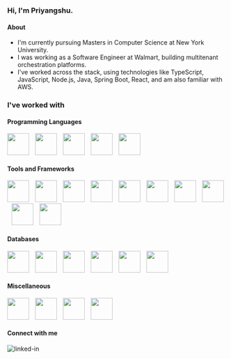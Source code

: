 <!-- <img width=50 class='devicon' width=100% src="https://capsule-render.vercel.app/api?type=waving&color=00a4ef&height=120&section=header" alt="ondas"/>

<div align="center">
<a href="https://git.io/typing-svg"><img width=50 class='devicon' src="https://readme-typing-svg.demolab.com?font=Fira+Code&weight=700&size=30&pause=500&color=00A4EF&center=true&random=false&width=50 class='devicon'0&height=55&lines=Hi%2C+I+am+Priyangshu;I+am+a+Full-Stack+Developer" alt="Typing SVG" /></a>
</div> -->

### Hi, I'm Priyangshu.

#### About

- I'm currently pursuing Masters in Computer Science at New York University.
- I was working as a Software Engineer at Walmart, building multitenant orchestration platforms.
- I've worked across the stack, using technologies like TypeScript, JavaScript, Node.js, Java, Spring Boot, React, and am also familiar with AWS.

### I've worked with

#### Programming Languages

<div>
<img width=50 src="https://cdn.jsdelivr.net/gh/devicons/devicon@latest/icons/typescript/typescript-original.svg">
<style>.devicon {margin-left: 10px}</style></img>
<img width=50 class='devicon' src="https://cdn.jsdelivr.net/gh/devicons/devicon@latest/icons/javascript/javascript-plain.svg"/>
<img width=50 class='devicon' src="https://cdn.jsdelivr.net/gh/devicons/devicon@latest/icons/java/java-original.svg" />
<img width=50 class='devicon' src="https://cdn.jsdelivr.net/gh/devicons/devicon@latest/icons/python/python-original.svg" />
<img width=50 class='devicon' src="https://cdn.jsdelivr.net/gh/devicons/devicon@latest/icons/php/php-original.svg" />
</div>

#### Tools and Frameworks

<div>
<img width=50 src="https://cdn.jsdelivr.net/gh/devicons/devicon@latest/icons/react/react-original.svg" />
<img width=50 class='devicon' src="https://cdn.jsdelivr.net/gh/devicons/devicon@latest/icons/spring/spring-original-wordmark.svg" />
<img width=50 class='devicon' src="https://cdn.jsdelivr.net/gh/devicons/devicon@latest/icons/express/express-original-wordmark.svg" />
<img width=50 class='devicon' src="https://cdn.jsdelivr.net/gh/devicons/devicon@latest/icons/kubernetes/kubernetes-original-wordmark.svg" />
<img width=50 class='devicon' src="https://cdn.jsdelivr.net/gh/devicons/devicon@latest/icons/docker/docker-original-wordmark.svg" />
<img width=50 class='devicon' src="https://cdn.jsdelivr.net/gh/devicons/devicon@latest/icons/elasticsearch/elasticsearch-original-wordmark.svg" />
<img width=50 class='devicon' src="https://cdn.jsdelivr.net/gh/devicons/devicon@latest/icons/apachespark/apachespark-original-wordmark.svg" />
<img width=50 class='devicon' src="https://cdn.jsdelivr.net/gh/devicons/devicon@latest/icons/hadoop/hadoop-original-wordmark.svg" />
<img width=50 class='devicon' src="https://cdn.jsdelivr.net/gh/devicons/devicon@latest/icons/tensorflow/tensorflow-original-wordmark.svg" />
<img width=50 class='devicon' src="https://cdn.jsdelivr.net/gh/devicons/devicon@latest/icons/pytorch/pytorch-original-wordmark.svg" />
</div>

#### Databases

<div>
<img width=50 src="https://cdn.jsdelivr.net/gh/devicons/devicon@latest/icons/mongodb/mongodb-original-wordmark.svg" />
<img width=50 class='devicon' src="https://cdn.jsdelivr.net/gh/devicons/devicon@latest/icons/mysql/mysql-original-wordmark.svg" />
<img width=50 class='devicon' src="https://cdn.jsdelivr.net/gh/devicons/devicon@latest/icons/sqlite/sqlite-original-wordmark.svg" />
<img width=50 class='devicon' src="https://cdn.jsdelivr.net/gh/devicons/devicon@latest/icons/dynamodb/dynamodb-original.svg" />
<img width=50 class='devicon' src="https://cdn.jsdelivr.net/gh/devicons/devicon@latest/icons/cosmosdb/cosmosdb-original-wordmark.svg" />
<img width=50 class='devicon' src="https://cdn.jsdelivr.net/gh/devicons/devicon@latest/icons/firebase/firebase-plain-wordmark.svg" />
</div>

#### Miscellaneous

<div>
<img width=50 src="https://cdn.jsdelivr.net/gh/devicons/devicon@latest/icons/androidstudio/androidstudio-original.svg" />
<img width=50 class='devicon' src="https://cdn.jsdelivr.net/gh/devicons/devicon@latest/icons/android/android-plain-wordmark.svg" />
<img width=50 class='devicon' src="https://cdn.jsdelivr.net/gh/devicons/devicon@latest/icons/amazonwebservices/amazonwebservices-original-wordmark.svg" />
<img width=50 class='devicon' src="https://cdn.jsdelivr.net/gh/devicons/devicon@latest/icons/googlecloud/googlecloud-original-wordmark.svg" />
</div>

#### Connect with me

[<img align="left" alt="linked-in" src="https://img.shields.io/badge/linkedin-%230077B5.svg?&style=for-the-badge&logo=linkedin&logoColor=white" />](https://www.linkedin.com/in/priyangshupal)

<!-- [![Top Langs](https://github-readme-stats.vercel.app/api/top-langs/?username=priyangshupal&layout=compact)](https://github.com/anuraghazra/github-readme-stats) -->

<!-- <img width=100% src="https://capsule-render.vercel.app/api?type=waving&color=00a4ef&height=120&section=footer" alt="ondas"/> -->
